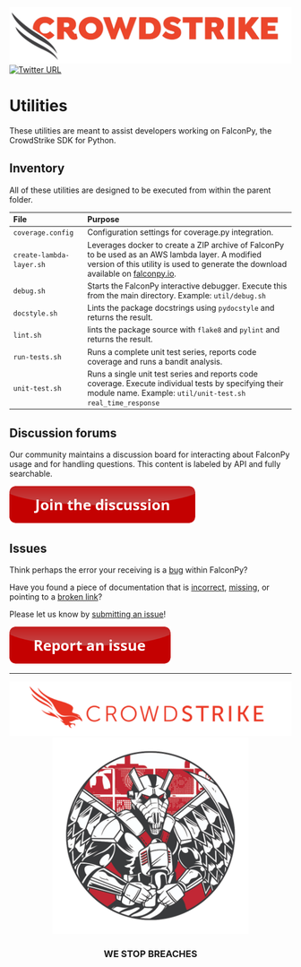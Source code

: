 ![CrowdStrike Falcon](https://raw.githubusercontent.com/CrowdStrike/falconpy/main/docs/asset/cs-logo.png)<br/>[![Twitter URL](https://img.shields.io/twitter/url?label=Follow%20%40CrowdStrike&style=social&url=https%3A%2F%2Ftwitter.com%2FCrowdStrike)](https://twitter.com/CrowdStrike)<br/>

# Utilities
These utilities are meant to assist developers working on FalconPy, the CrowdStrike SDK for Python.

## Inventory
All of these utilities are designed to be executed from within the parent folder.

| File | Purpose |
| :--- | :--- |
| `coverage.config` | Configuration settings for coverage.py integration. |
| `create-lambda-layer.sh` | Leverages docker to create a ZIP archive of FalconPy to be used as an AWS lambda layer. A modified version of this utility is used to generate the download available on [falconpy.io](https://falconpy.io/downloads/falconpy-layer.zip). |
| `debug.sh` | Starts the FalconPy interactive debugger. Execute this from the main directory. Example: `util/debug.sh` |
| `docstyle.sh` | Lints the package docstrings using `pydocstyle` and returns the result. |
| `lint.sh` | lints the package source with `flake8` and `pylint` and returns the result. |
| `run-tests.sh` | Runs a complete unit test series, reports code coverage and runs a bandit analysis. |
| `unit-test.sh` | Runs a single unit test series and reports code coverage. Execute individual tests by specifying their module name. Example: `util/unit-test.sh real_time_response` |

## Discussion forums
Our community maintains a discussion board for interacting about FalconPy usage and for handling questions.  This content is labeled by API and fully searchable.

[![Discussions](https://raw.githubusercontent.com/CrowdStrike/falconpy/main/docs/asset/join-the-discussion.png)](https://github.com/CrowdStrike/falconpy/discussions)

## Issues
Think perhaps the error your receiving is a [bug](https://github.com/CrowdStrike/falconpy/issues?q=is%3Aissue+label%3A%22bug+%3Abug%3A%22+) within FalconPy? 

Have you found a piece of documentation that is [incorrect](https://github.com/CrowdStrike/falconpy/issues?q=is%3Aissue+label%3A%22documentation+%3Abook%3A%22), [missing](https://github.com/CrowdStrike/falconpy/issues?q=is%3Aissue+label%3A%22documentation+%3Abook%3A%22), or pointing to a [broken link](https://github.com/CrowdStrike/falconpy/issues?q=is%3Aissue+label%3A%22broken+link+%3Alink%3A%22)?

Please let us know by [submitting an issue](https://github.com/CrowdStrike/falconpy/issues/new/choose)!

[![Report Issue](https://raw.githubusercontent.com/CrowdStrike/falconpy/main/docs/asset/report-issue.png)](https://github.com/CrowdStrike/falconpy/issues/new/choose)


---


<p align="center"><img src="https://raw.githubusercontent.com/CrowdStrike/falconpy/main/docs/asset/cs-logo-footer.png"><BR/><img width="350px" src="https://raw.githubusercontent.com/CrowdStrike/falconpy/main/docs/asset/adversary-jackal.png"></P>
<h3><P align="center">WE STOP BREACHES</P></h3>